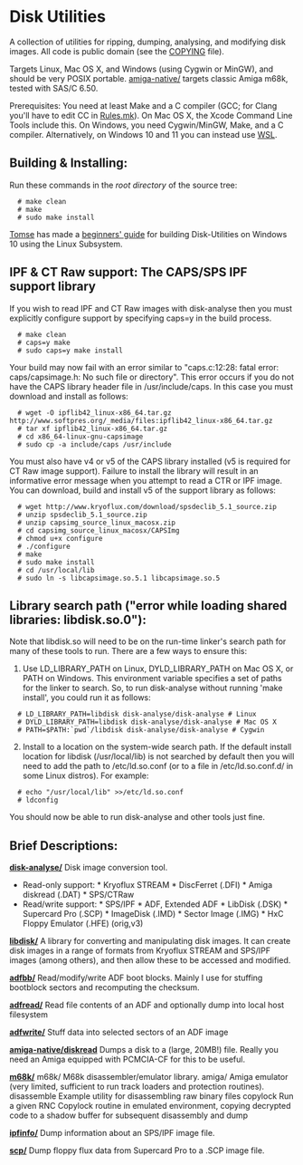 # Disk Utilities 

A collection of utilities for ripping, dumping, analysing, and modifying
disk images. All code is public domain (see the [COPYING](COPYING) file).

Targets Linux, Mac OS X, and Windows (using Cygwin or MinGW), and
should be very POSIX portable. [amiga-native/](amiga-native/) targets
classic Amiga m68k, tested with SAS/C 6.50.

Prerequisites: You need at least Make and a C compiler (GCC; for Clang
you'll have to edit CC in [Rules.mk](Rules.mk)). On Mac OS X, the
Xcode Command Line Tools include this. On Windows, you need
Cygwin/MinGW, Make, and a C compiler. Alternatively, on Windows 10 and 11
you can instead use [WSL](WSL).


## Building & Installing:

Run these commands in the *root directory* of the source tree:
```
  # make clean
  # make
  # sudo make install
```

[Tomse](http://retro-commodore.eu) has made a
[beginners' guide](docs/LinuxSubsysOnWindows.md) for building
Disk-Utilities on Windows 10 using the Linux Subsystem.

## IPF & CT Raw support: The CAPS/SPS IPF support library

If you wish to read IPF and CT Raw images with disk-analyse then you must
explicitly configure support by specifying caps=y in the build process.
```
  # make clean
  # caps=y make
  # sudo caps=y make install
```

Your build may now fail with an error similar to
"caps.c:12:28: fatal error: caps/capsimage.h: No such file or directory".
This error occurs if you do not have the CAPS library header file in
/usr/include/caps. In this case you must download and install as follows:
```
  # wget -O ipflib42_linux-x86_64.tar.gz http://www.softpres.org/_media/files:ipflib42_linux-x86_64.tar.gz
  # tar xf ipflib42_linux-x86_64.tar.gz
  # cd x86_64-linux-gnu-capsimage
  # sudo cp -a include/caps /usr/include
```

You must also have v4 or v5 of the CAPS library installed (v5 is
required for CT Raw image support). Failure to install the library
will result in an informative error message when you attempt to read a
CTR or IPF image.  You can download, build and install v5 of the
support library as follows:
```
  # wget http://www.kryoflux.com/download/spsdeclib_5.1_source.zip
  # unzip spsdeclib_5.1_source.zip
  # unzip capsimg_source_linux_macosx.zip
  # cd capsimg_source_linux_macosx/CAPSImg
  # chmod u+x configure
  # ./configure
  # make
  # sudo make install
  # cd /usr/local/lib
  # sudo ln -s libcapsimage.so.5.1 libcapsimage.so.5
```


## Library search path ("error while loading shared libraries: libdisk.so.0"):

Note that libdisk.so will need to be on the run-time linker's search
path for many of these tools to run. There are a few ways to ensure this:
 1. Use LD_LIBRARY_PATH on Linux, DYLD_LIBRARY_PATH on Mac OS X, or PATH on
 Windows. This environment variable specifies a set of paths for the linker
 to search. So, to run disk-analyse without running 'make install', you could
 run it as follows:
```
  # LD_LIBRARY_PATH=libdisk disk-analyse/disk-analyse # Linux
  # DYLD_LIBRARY_PATH=libdisk disk-analyse/disk-analyse # Mac OS X
  # PATH=$PATH:`pwd`/libdisk disk-analyse/disk-analyse # Cygwin
```
 2. Install to a location on the system-wide search path. If the default
 install location for libdisk (/usr/local/lib) is not searched by default
 then you will need to add the path to /etc/ld.so.conf (or to a file in
 /etc/ld.so.conf.d/ in some Linux distros). For example:
```
  # echo "/usr/local/lib" >>/etc/ld.so.conf
  # ldconfig
```
 You should now be able to run disk-analyse and other tools just fine.


## Brief Descriptions:

[**disk-analyse/**](disk-analyse/)
   Disk image conversion tool.
   - Read-only support:
    * Kryoflux STREAM
    * DiscFerret (.DFI)
    * Amiga diskread (.DAT)
    * SPS/CTRaw
   - Read/write support:
    * SPS/IPF
    * ADF, Extended ADF
    * LibDisk (.DSK)
    * Supercard Pro (.SCP)
    * ImageDisk (.IMD)
    * Sector Image (.IMG)
    * HxC Floppy Emulator (.HFE) (orig,v3)

[**libdisk/**](libdisk/)
    A library for converting and manipulating disk images. It can create
    disk images in a range of formats from Kryoflux STREAM and SPS/IPF images
    (among others), and then allow these to be accessed and modified.

[**adfbb/**](adfbb/)
    Read/modify/write ADF boot blocks. Mainly I use for stuffing bootblock
    sectors and recomputing the checksum.

[**adfread/**](adfread/)
    Read file contents of an ADF and optionally dump into local host filesystem

[**adfwrite/**](adfwrite/)
    Stuff data into selected sectors of an ADF image

[**amiga-native/diskread**](amiga-native/)
    Dumps a disk to a (large, 20MB!) file. Really you need an
    Amiga equipped with PCMCIA-CF for this to be useful.

[**m68k/**](m68k/)
  m68k/
    M68k disassembler/emulator library.
  amiga/
    Amiga emulator (very limited, sufficient to run track loaders and
    protection routines).
  disassemble
    Example utility for disassembling raw binary files
  copylock
    Run a given RNC Copylock routine in emulated environment, copying
    decrypted code to a shadow buffer for subsequent disassembly and dump

[**ipfinfo/**](ipfinfo/)
    Dump information about an SPS/IPF image file.

[**scp/**](scp/)
    Dump floppy flux data from Supercard Pro to a .SCP image file.

[WSL]: https://docs.microsoft.com/en-us/windows/wsl/
